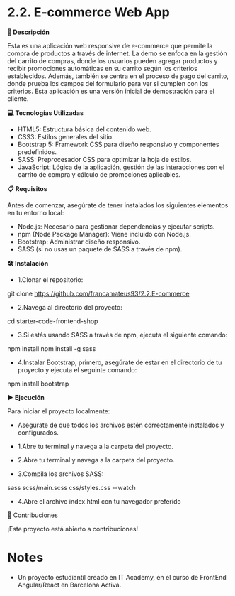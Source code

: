 # 2.2. E-commerce Web App

**📄 Descripción**

Esta es una aplicación web responsive de e-commerce que permite la compra de productos a través de internet. La demo se enfoca en la gestión del carrito de compras, donde los usuarios pueden agregar productos y recibir promociones automáticas en su carrito según los criterios establecidos. Además, también se centra en el proceso de pago del carrito, donde prueba los campos del formulario para ver si cumplen con los criterios. Esta aplicación es una versión inicial de demostración para el cliente.

**💻 Tecnologías Utilizadas**

- HTML5: Estructura básica del contenido web.
- CSS3: Estilos generales del sitio.
- Bootstrap 5: Framework CSS para diseño responsivo y componentes predefinidos.
- SASS: Preprocesador CSS para optimizar la hoja de estilos.
- JavaScript: Lógica de la aplicación, gestión de las interacciones con el carrito de compra y cálculo de promociones aplicables.

**📋 Requisitos**

Antes de comenzar, asegúrate de tener instalados los siguientes elementos en tu entorno local:

- Node.js: Necesario para gestionar dependencias y ejecutar scripts.
- npm (Node Package Manager): Viene incluido con Node.js.
- Bootstrap: Administrar diseño responsivo.
- SASS (si no usas un paquete de SASS a través de npm).

**🛠️ Instalación**

- 1.Clonar el repositorio:

git clone https://github.com/francamateus93/2.2.E-commerce

- 2.Navega al directorio del proyecto:

cd starter-code-frontend-shop

- 3.Si estás usando SASS a través de npm, ejecuta el siguiente comando:

npm install npm install -g sass

- 4.Instalar Bootstrap, primero, asegúrate de estar en el directorio de tu proyecto y ejecuta el seguinte comando:

npm install bootstrap

**▶️ Ejecución**

Para iniciar el proyecto localmente:

- Asegúrate de que todos los archivos estén correctamente instalados y configurados.

- 1.Abre tu terminal y navega a la carpeta del proyecto.

- 2.Abre tu terminal y navega a la carpeta del proyecto.

- 3.Compila los archivos SASS:

sass scss/main.scss css/styles.css --watch

- 4.Abre el archivo index.html con tu navegador preferido

🤝 Contribuciones

¡Este proyecto está abierto a contribuciones!

# Notes

- Un proyecto estudiantil creado en IT Academy, en el curso de FrontEnd Angular/React en Barcelona Activa.
